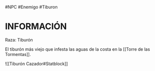 #NPC #Enemigo #Tiburon
# INFORMACIÓN 
Raza: Tiburón

El tiburón más viejo que infesta las aguas de la costa en la [[Torre de las Tormentas]].

![[Tiburón Cazador#Statblock]]